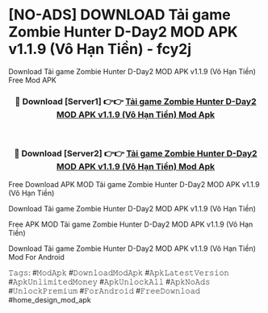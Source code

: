 # [NO-ADS] DOWNLOAD Tải game Zombie Hunter D-Day2 MOD APK v1.1.9 (Vô Hạn Tiền) - fcy2j
Download Tải game Zombie Hunter D-Day2 MOD APK v1.1.9 (Vô Hạn Tiền) Free Mod APK

<div align="center">
<h3>🔴 Download [Server1] 👉👉 <a href="https://apk-comot.site?title=Tải_game_Zombie_Hunter_D-Day2_MOD_APK_v1.1.9_(Vô_Hạn_Tiền)">Tải game Zombie Hunter D-Day2 MOD APK v1.1.9 (Vô Hạn Tiền) Mod Apk</a></h3><br>

<h3>🔴 Download [Server2] 👉👉 <a href="https://apk-comot.site?title=Tải_game_Zombie_Hunter_D-Day2_MOD_APK_v1.1.9_(Vô_Hạn_Tiền)">Tải game Zombie Hunter D-Day2 MOD APK v1.1.9 (Vô Hạn Tiền) Mod Apk</a></h3>
</div>


Free Download APK MOD Tải game Zombie Hunter D-Day2 MOD APK v1.1.9 (Vô Hạn Tiền)

Download Tải game Zombie Hunter D-Day2 MOD APK v1.1.9 (Vô Hạn Tiền) 

Free APK MOD Tải game Zombie Hunter D-Day2 MOD APK v1.1.9 (Vô Hạn Tiền) 

Download Tải game Zombie Hunter D-Day2 MOD APK v1.1.9 (Vô Hạn Tiền) Mod For Android

𝚃𝚊𝚐𝚜: #𝙼𝚘𝚍𝙰𝚙𝚔 #𝙳𝚘𝚠𝚗𝚕𝚘𝚊𝚍𝙼𝚘𝚍𝙰𝚙𝚔 #𝙰𝚙𝚔𝙻𝚊𝚝𝚎𝚜𝚝𝚅𝚎𝚛𝚜𝚒𝚘𝚗 #𝙰𝚙𝚔𝚄𝚗𝚕𝚒𝚖𝚒𝚝𝚎𝚍𝙼𝚘𝚗𝚎𝚢 #𝙰𝚙𝚔𝚄𝚗𝚕𝚘𝚌𝚔𝙰𝚕𝚕 #𝙰𝚙𝚔𝙽𝚘𝙰𝚍𝚜 #𝚄𝚗𝚕𝚘𝚌𝚔𝙿𝚛𝚎𝚖𝚒𝚞𝚖 #𝙵𝚘𝚛𝙰𝚗𝚍𝚛𝚘𝚒𝚍 #𝙵𝚛𝚎𝚎𝙳𝚘𝚠𝚗𝚕𝚘𝚊𝚍 #home_design_mod_apk